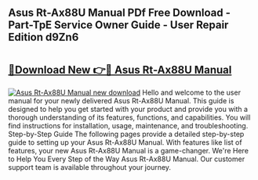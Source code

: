 ## Asus Rt-Ax88U Manual PDf Free Download - Part-TpE Service Owner Guide - User Repair Edition d9Zn6

# <h2><a href="http://bc25464.oget.top/?id=Asus+Rt-Ax88U+Manual">🔗Download New 👉🔴 Asus Rt-Ax88U Manual</a></h2>

[![Asus Rt-Ax88U Manual new download](https://i.imgur.com/5g1atiW.png)](http://bc25464.oget.top/?id=Asus+Rt-Ax88U+Manual)
Hello and welcome to the user manual for your newly delivered Asus Rt-Ax88U Manual. This guide is designed to help you get started with your product and provide you with a thorough understanding of its features, functions, and capabilities. You will find instructions for installation, usage, maintenance, and troubleshooting. Step-by-Step Guide The following pages provide a detailed step-by-step guide to setting up your Asus Rt-Ax88U Manual. With features like list of features, your new Asus Rt-Ax88U Manual is a game-changer. We're Here to Help You Every Step of the Way Asus Rt-Ax88U Manual. Our customer support team is available throughout your journey.
